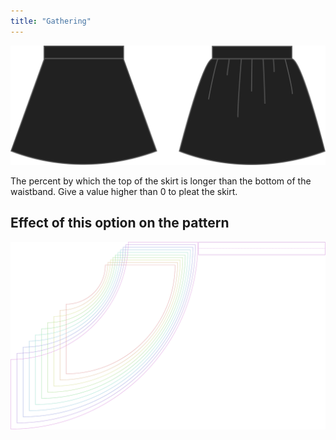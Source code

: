 ```yaml
---
title: "Gathering"
---
```


![Gathering](gathering.svg)

The percent by which the top of the skirt is longer than the bottom of the waistband.
Give a value higher than 0 to pleat the skirt.

## Effect of this option on the pattern

![This image shows the effect of this option by superimposing several variants that have a different value for this option](sandy_gathering_sample.svg "Effect of this option on the pattern")
